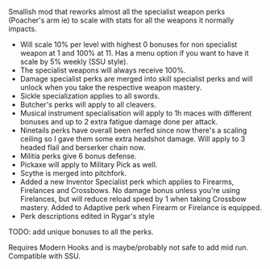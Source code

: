 Smallish mod that reworks almost all the specialist weapon perks (Poacher's arm ie) to scale with stats for all the weapons it normally impacts. 

* Will scale 10% per level with highest 0 bonuses for non specialist weapon at 1 and 100% at 11. Has a menu option if you want to have it scale by 5% weekly (SSU style).
* The specialist weapons will always receive 100%.
* Damage specialist perks are merged into skill specialist perks and will unlock when you take the respective weapon mastery.
* Sickle specialization applies to all swords.
* Butcher's perks will apply to all cleavers.
* Musical instrument specialisation will apply to 1h maces with different bonuses and up to 2 extra fatigue damage done per attack.
* Ninetails perks have overall been nerfed since now there's a scaling ceiling so I gave them some extra headshot damage. Will apply to 3 headed flail and berserker chain now.
* Militia perks give 6 bonus defense.
* Pickaxe will apply to Military Pick as well.
* Scythe is merged into pitchfork.
* Added a new Inventor Specialist perk which applies to Firearms, Firelances and Crossbows. No damage bonus unless you're using Firelances, but will reduce reload speed by 1 when taking Crossbow mastery. Added to Adaptive perk when Firearm or Firelance is equipped.
* Perk descriptions edited in Rygar's style

TODO: add unique bonuses to all the perks.

Requires Modern Hooks and is maybe/probably not safe to add mid run. Compatible with SSU.

